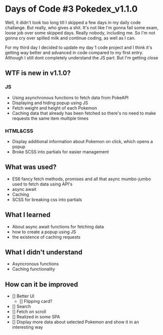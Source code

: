 # Days of Code #3 Pokedex_v1.1.0

Well, it didn't took too long till I skipped a few days in my daily code challange. But really, who gives a shit. It's not like I'm gonna fail some exam, loose job over some skipped days. Really nobody, including me. So I'm not gonna cry over spilled milk and continue coding, as well as I can. 

For my third day I decided to update my day 1 code project and I think it's getting way better and advanced in code compared to my first entry. Although I still dont completely understand the JS part. But I'm getting close

## WTF is new in v1.1.0?

### JS
- Using asynchronous functions to fetch data from PokeAPI
- Displaying and hiding popup using JS
- Fetch weight and height of each Pokemon 
- Caching data that already has been fetched so there's no need to make requests the same item multiple times

### HTML&CSS
- Display additional information about Pokemon on click, which opens a popup
- Broke SCSS into partials for easier management



## What was used?
- ES6 fancy fetch methods, promises and all that async mumbo-jumbo used to fetch data using API's
- async await
- Caching
- SCSS for breaking css into partials

## What I learned
- About async await functions for fetching data
- how to create a popup using JS
- the existence of caching requests

## What I didn't understand
- Asyncronous functions
- Caching functionality

## How can it be improved
- [] Better UI
    - [] Flipping card?
- [] Search 
- [] Fetch on scroll
- [] Realized in some SPA
- [] Display more data about selected Pokemon and show it in an interesting way

